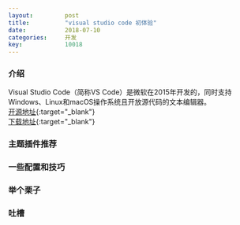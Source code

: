 ```yaml
---
layout: 		post
title:			"visual studio code 初体验"
date:			2018-07-10
categories:		开发
key: 			10018
---
```

### 介绍
Visual Studio Code（简称VS Code）是微软在2015年开发的，同时支持Windows、Linux和macOS操作系统且开放源代码的文本编辑器。  
[开源地址](https://github.com/Microsoft/vscode){:target="_blank"}  
[下载地址](https://code.visualstudio.com/){:target="_blank"}   

### 主题插件推荐

### 一些配置和技巧

### 举个栗子

### 吐槽